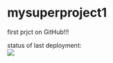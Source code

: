# mysuperproject1
first prjct on GitHub!!!

status of last deployment:<br>
<img src="https://github.com/Danspb77/mysuperproject1/blob/main/.github/workflows/blank.yml/badge.svg?branch=master">
<br>
